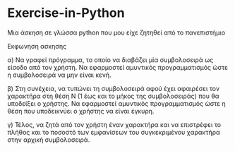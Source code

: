 # Exercise-in-Python
Μια άσκηση σε γλώσσα python που μου είχε ζητηθεί από το πανεπιστήμιο

Εκφωνηση ασκησης

α) Να γραφεί πρόγραμμα, το οποίο να διαβάζει μία συμβολοσειρά ως είσοδο από τον 
χρήστη. Να εφαρμοστεί αμυντικός προγραμματισμός ώστε η συμβολοσειρά να μην είναι κενή.

β) Στη συνέχεια, να τυπώνει τη συμβολοσειρά αφού έχει αφαιρέσει τον χαρακτήρα 
στη θέση Ν (1 έως και το μήκος της συμβολοσειράς) που θα υποδείξει ο χρήστης. 
Να εφαρμοστεί αμυντικός προγραμματισμός ώστε η θέση που υποδεικνύει ο χρήστης να είναι έγκυρη.

γ) Τέλος, να ζητά από τον χρήστη έναν χαρακτήρα και να επιστρέφει το πλήθος και 
το ποσοστό των εμφανίσεων του συγκεκριμένου χαρακτήρα στην αρχική συμβολοσειρά.
